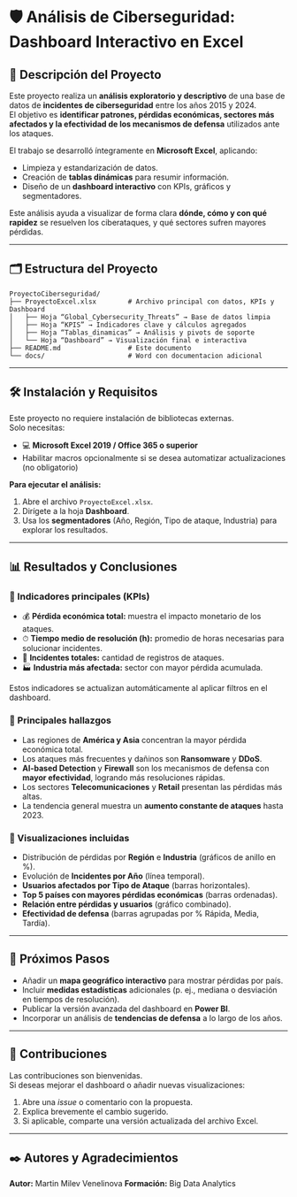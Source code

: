 # 🛡️ Análisis de Ciberseguridad: Dashboard Interactivo en Excel

## 📖 Descripción del Proyecto
Este proyecto realiza un **análisis exploratorio y descriptivo** de una base de datos de **incidentes de ciberseguridad** entre los años 2015 y 2024.  
El objetivo es **identificar patrones, pérdidas económicas, sectores más afectados y la efectividad de los mecanismos de defensa** utilizados ante los ataques.

El trabajo se desarrolló íntegramente en **Microsoft Excel**, aplicando:
- Limpieza y estandarización de datos.  
- Creación de **tablas dinámicas** para resumir información.  
- Diseño de un **dashboard interactivo** con KPIs, gráficos y segmentadores.  

Este análisis ayuda a visualizar de forma clara **dónde, cómo y con qué rapidez** se resuelven los ciberataques, y qué sectores sufren mayores pérdidas.

---

## 🗂️ Estructura del Proyecto

```
ProyectoCiberseguridad/
├── ProyectoExcel.xlsx        # Archivo principal con datos, KPIs y Dashboard
│   ├── Hoja “Global_Cybersecurity_Threats” → Base de datos limpia
│   ├── Hoja “KPIS” → Indicadores clave y cálculos agregados
│   ├── Hoja “Tablas_dinamicas” → Análisis y pivots de soporte
│   └── Hoja “Dashboard” → Visualización final e interactiva
├── README.md                 # Este documento
└── docs/                     # Word con documentacion adicional
```

---

## 🛠️ Instalación y Requisitos

Este proyecto no requiere instalación de bibliotecas externas.  
Solo necesitas:

- 💻 **Microsoft Excel 2019 / Office 365 o superior**  
- Habilitar macros opcionalmente si se desea automatizar actualizaciones (no obligatorio)  

**Para ejecutar el análisis:**
1. Abre el archivo `ProyectoExcel.xlsx`.  
2. Dirígete a la hoja **Dashboard**.  
3. Usa los **segmentadores** (Año, Región, Tipo de ataque, Industria) para explorar los resultados.  

---

## 📊 Resultados y Conclusiones

### 🔹 Indicadores principales (KPIs)
- 💰 **Pérdida económica total:** muestra el impacto monetario de los ataques.  
- ⏱ **Tiempo medio de resolución (h):** promedio de horas necesarias para solucionar incidentes.  
- 🧩 **Incidentes totales:** cantidad de registros de ataques.  
- 🏭 **Industria más afectada:** sector con mayor pérdida acumulada.  

Estos indicadores se actualizan automáticamente al aplicar filtros en el dashboard.

### 🔹 Principales hallazgos
- Las regiones de **América y Asia** concentran la mayor pérdida económica total.  
- Los ataques más frecuentes y dañinos son **Ransomware** y **DDoS**.  
- **AI-based Detection** y **Firewall** son los mecanismos de defensa con **mayor efectividad**, logrando más resoluciones rápidas.  
- Los sectores **Telecomunicaciones** y **Retail** presentan las pérdidas más altas.  
- La tendencia general muestra un **aumento constante de ataques** hasta 2023.

### 🔹 Visualizaciones incluidas
- Distribución de pérdidas por **Región** e **Industria** (gráficos de anillo en %).  
- Evolución de **Incidentes por Año** (línea temporal).  
- **Usuarios afectados por Tipo de Ataque** (barras horizontales).  
- **Top 5 países con mayores pérdidas económicas** (barras ordenadas).  
- **Relación entre pérdidas y usuarios** (gráfico combinado).  
- **Efectividad de defensa** (barras agrupadas por % Rápida, Media, Tardía).

---

## 🔄 Próximos Pasos

- Añadir un **mapa geográfico interactivo** para mostrar pérdidas por país.  
- Incluir **medidas estadísticas** adicionales (p. ej., mediana o desviación en tiempos de resolución).  
- Publicar la versión avanzada del dashboard en **Power BI**.  
- Incorporar un análisis de **tendencias de defensa** a lo largo de los años.

---

## 🤝 Contribuciones

Las contribuciones son bienvenidas.  
Si deseas mejorar el dashboard o añadir nuevas visualizaciones:
1. Abre una *issue* o comentario con la propuesta.  
2. Explica brevemente el cambio sugerido.  
3. Si aplicable, comparte una versión actualizada del archivo Excel.  

---

## ✒️ Autores y Agradecimientos

**Autor:** Martin Milev Venelinova
**Formación:** Big Data Analytics  
